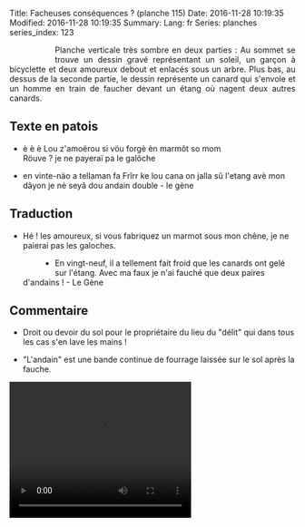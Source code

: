 Title: Facheuses conséquences ? (planche 115)
Date: 2016-11-28 10:19:35
Modified: 2016-11-28 10:19:35
Summary: 
Lang: fr
Series: planches
series_index: 123


<figure class="image-block" style="float: left;">
  <img alt="" src="{static}/images/planche_115-2.png">
  <figcaption style="max-width: 206px"></figcaption>
</figure>
<p style="text-align:justify;">Planche verticale très sombre en deux parties : Au sommet se trouve un dessin gravé représentant un soleil, un garçon à bicyclette et deux amoureux debout et enlacés sous un arbre. Plus bas, au dessus de la seconde partie, le dessin représente un canard qui s'envole et un homme en train de faucher devant un étang où nagent deux autres canards.</p>

## Texte en patois

<figure class="image-block" style="float: right;">
  <img alt="" src="{static}/images/planche_115_dessin__haut.png">
  <figcaption style="max-width: 313px"></figcaption>
</figure>

- è è è  Lou z'amoërou si vöu forgè èn marmôt so mom Röuve ? je ne payeraï pa le galôche


- en vinte-näo a tellaman fa Frîrr ke lou cana on jalla sû l'etang avè mon dâyon je nè seyâ dou andain double   -                                            le gène


## Traduction
- Hé ! les amoureux, si vous fabriquez un marmot sous mon chêne, je ne paierai pas les galoches.


<figure class="image-block" style="float: left;">
  <img alt="" src="{static}/images/planche_115_dessin_milieu.png">
  <figcaption style="max-width: 345px"></figcaption>
</figure>


- En vingt-neuf, il a tellement fait froid que les canards ont gelé sur l'étang. Avec ma faux je n'ai fauché que deux paires d'andains !   -                              Le Gène

## Commentaire
- Droit ou devoir du sol pour le propriétaire du lieu du "délit"  qui dans tous les cas s'en lave les mains !


- "L'andain" est une bande continue de fourrage laissée sur le sol après la fauche.


<video width="320" height="240" controls>
  <source src="https://d1njpgd0ygatdn.cloudfront.net/video_115.mp4" type="video/mp4">
</video>
